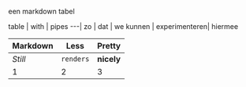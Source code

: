 een markdown tabel

table | with | pipes
---|
zo | dat | we
kunnen | experimenteren| hiermee


Markdown | Less | Pretty
--- | --- | ---
*Still* | `renders` | **nicely**
1 | 2 | 3
